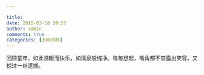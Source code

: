 ```yaml
---

title: 
date: 2015-03-18 19:55
author: admin
comments: true
categories: [五味杂陈]
---
```

回顾童年，如此温暖而快乐，如清泉般纯净。每每想起，嘴角都不禁露出笑容，又掠过一丝遗憾。
